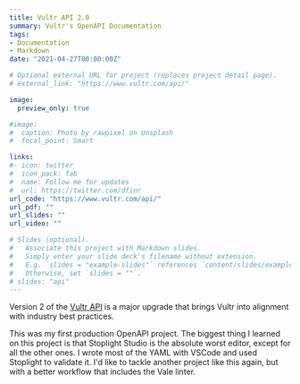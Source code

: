 ```yaml
---
title: Vultr API 2.0
summary: Vultr's OpenAPI Documentation
tags:
- Documentation
- Markdown
date: "2021-04-27T00:00:00Z"

# Optional external URL for project (replaces project detail page).
# external_link: "https://www.vultr.com/api/"

image:
  preview_only: true

#image:
#  caption: Photo by rawpixel on Unsplash
#  focal_point: Smart

links:
#- icon: twitter
#  icon_pack: fab
#  name: Follow me for updates
#  url: https://twitter.com/dfinr
url_code: "https://www.vultr.com/api/"
url_pdf: ""
url_slides: ""
url_video: ""

# Slides (optional).
#   Associate this project with Markdown slides.
#   Simply enter your slide deck's filename without extension.
#   E.g. `slides = "example-slides"` references `content/slides/example-slides.md`.
#   Otherwise, set `slides = ""`.
# slides: "api"
---
```


Version 2 of the [Vultr API](https://www.vultr.com/api/) is a major upgrade that brings Vultr into alignment with industry best practices. 

This was my first production OpenAPI project. The biggest thing I learned on this project is that Stoplight Studio is the absolute worst editor, except for all the other ones. I wrote most of the YAML with VSCode and used Stoplight to validate it. I'd like to tackle another project like this again, but with a better workflow that includes the Vale linter.
